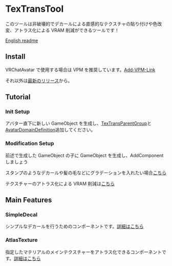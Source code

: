 # TexTransTool

このツールは非破壊的でデカールによる直感的なテクスチャの貼り付けや色改変、アトラス化による VRAM 削減ができるツールです！

[English readme](README_EN.md)

## Install

VRChatAvatar で使用する場合は VPM を推奨しています。[Add-VPM-Link](https://vpm.rs64.net/add-repo)

それ以外は[最新のリリース](https://github.com/SASIKI-64892/TexTransTool/releases/latest)から。

## Tutorial

### Init Setup

アバター直下に新しい GameObject を生成し、[TexTransParentGroup](Manual/TexTransParentGroup.md)と[AvatarDomainDefinition](Manual/AvatarMaterialDmain.md)追加してください。

### Modification Setup

前述で生成した GameObject の子に GameObject を生成し、AddComponent しましょう

スタンプのようなデカールや髪の毛などにグラデーションを入れたい場合[こちら](Manual/SimpleDecal.md)

テクスチャーのアトラス化による VRAM 削減は[こちら](Manual/AtlasTexture.md)

## Main Features

### SimpleDecal

シンプルなデカールを行うためのコンポーネントです。[詳細はこちら](Manual/SimpleDecal.md)

### AtlasTexture

指定したマテリアルのメインテクスチャーをアトラス化できるコンポーネントです。[詳細はこちら](Manual/AtlasTexture.md)
